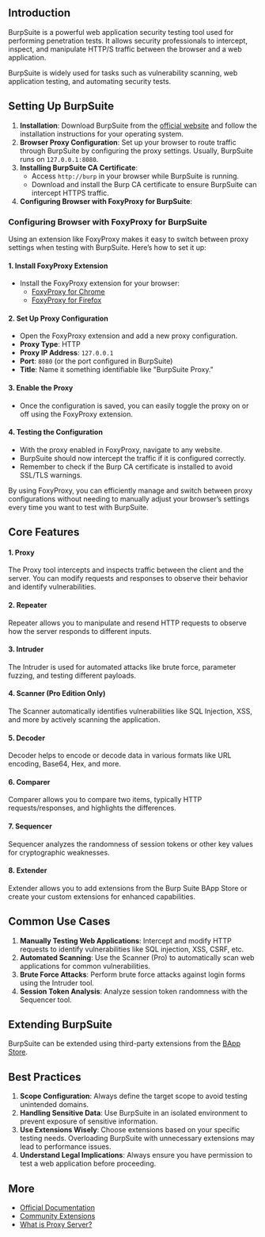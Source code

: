 ## Introduction

BurpSuite is a powerful web application security testing tool used for performing penetration tests. It allows security professionals to intercept, inspect, and manipulate HTTP/S traffic between the browser and a web application.

BurpSuite is widely used for tasks such as vulnerability scanning, web application testing, and automating security tests.
## Setting Up BurpSuite

1. **Installation**: Download BurpSuite from the [official website](https://portswigger.net/burp) and follow the installation instructions for your operating system.
2. **Browser Proxy Configuration**: Set up your browser to route traffic through BurpSuite by configuring the proxy settings. Usually, BurpSuite runs on `127.0.0.1:8080`.
3. **Installing BurpSuite CA Certificate**:
    - Access `http://burp` in your browser while BurpSuite is running.
    - Download and install the Burp CA certificate to ensure BurpSuite can intercept HTTPS traffic.
4. **Configuring Browser with FoxyProxy for BurpSuite**:
### Configuring Browser with FoxyProxy for BurpSuite

Using an extension like FoxyProxy makes it easy to switch between proxy settings when testing with BurpSuite. Here’s how to set it up:
#### 1. Install FoxyProxy Extension
   - Install the FoxyProxy extension for your browser:
     - [FoxyProxy for Chrome](https://chrome.google.com/webstore/detail/foxyproxy-standard/gcknhkkoolaabfmlnjonogaaifnjlfnp)
     - [FoxyProxy for Firefox](https://addons.mozilla.org/en-US/firefox/addon/foxyproxy-standard/)
#### 2. Set Up Proxy Configuration
   - Open the FoxyProxy extension and add a new proxy configuration.
   - **Proxy Type**: HTTP
   - **Proxy IP Address**: `127.0.0.1`
   - **Port**: `8080` (or the port configured in BurpSuite)
   - **Title**: Name it something identifiable like "BurpSuite Proxy."
#### 3. Enable the Proxy
   - Once the configuration is saved, you can easily toggle the proxy on or off using the FoxyProxy extension.
#### 4. Testing the Configuration
   - With the proxy enabled in FoxyProxy, navigate to any website.
   - BurpSuite should now intercept the traffic if it is configured correctly.
   - Remember to check if the Burp CA certificate is installed to avoid SSL/TLS warnings.

By using FoxyProxy, you can efficiently manage and switch between proxy configurations without needing to manually adjust your browser’s settings every time you want to test with BurpSuite.

## Core Features

#### 1. Proxy
   The Proxy tool intercepts and inspects traffic between the client and the server. You can modify requests and responses to observe their behavior and identify vulnerabilities.
#### 2. Repeater
   Repeater allows you to manipulate and resend HTTP requests to observe how the server responds to different inputs.
#### 3. Intruder
   The Intruder is used for automated attacks like brute force, parameter fuzzing, and testing different payloads.
#### 4. Scanner (Pro Edition Only)
   The Scanner automatically identifies vulnerabilities like SQL Injection, XSS, and more by actively scanning the application.
#### 5. Decoder
   Decoder helps to encode or decode data in various formats like URL encoding, Base64, Hex, and more.
#### 6. Comparer
   Comparer allows you to compare two items, typically HTTP requests/responses, and highlights the differences.
#### 7. Sequencer
   Sequencer analyzes the randomness of session tokens or other key values for cryptographic weaknesses.
#### 8. Extender
   Extender allows you to add extensions from the Burp Suite BApp Store or create your custom extensions for enhanced capabilities.

## Common Use Cases
1. **Manually Testing Web Applications**: Intercept and modify HTTP requests to identify vulnerabilities like SQL injection, XSS, CSRF, etc.
2. **Automated Scanning**: Use the Scanner (Pro) to automatically scan web applications for common vulnerabilities.
3. **Brute Force Attacks**: Perform brute force attacks against login forms using the Intruder tool.
4. **Session Token Analysis**: Analyze session token randomness with the Sequencer tool.

## Extending BurpSuite
BurpSuite can be extended using third-party extensions from the [BApp Store](https://portswigger.net/bappstore).

## Best Practices
1. **Scope Configuration**: Always define the target scope to avoid testing unintended domains.
2. **Handling Sensitive Data**: Use BurpSuite in an isolated environment to prevent exposure of sensitive information.
3. **Use Extensions Wisely**: Choose extensions based on your specific testing needs. Overloading BurpSuite with unnecessary extensions may lead to performance issues.
4. **Understand Legal Implications**: Always ensure you have permission to test a web application before proceeding.

## More
- [Official Documentation](https://portswigger.net/burp/documentation)
- [Community Extensions](https://portswigger.net/bappstore)
- [What is Proxy Server?](https://www.geeksforgeeks.org/what-is-proxy-server/)